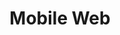 ---
#See https://github.com/HTTPArchive/almanac.httparchive.org/wiki/Authors'-Guide#metadata-to-add-at-the-top-of-your-chapters
title: Mobile Web
description: Mobile Web chapter of the 2024 Web Almanac, focusing on accessibility and performance.
authors: []
reviewers: []
editors: []
analysts: []
translators: []
results: https://docs.google.com/spreadsheets/d/183HhK6E_kygGbIpOVGIGsQvGzLBQSzjvRzabVC6e2-4/edit#gid=1778117656
featured_quote: ...
featured_stat_1: ...
featured_stat_label_1: ...
featured_stat_2: ...
featured_stat_label_2: ...
featured_stat_3: ...
featured_stat_label_3: ...
---